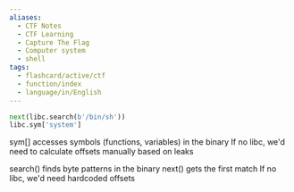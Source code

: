 ```yaml
---
aliases:
  - CTF Notes
  - CTF Learning
  - Capture The Flag
  - Computer system
  - shell
tags:
  - flashcard/active/ctf
  - function/index
  - language/in/English
---
```


```py
next(libc.search(b'/bin/sh'))
libc.sym['system']
```

sym[] accesses symbols (functions, variables) in the binary
If no libc, we'd need to calculate offsets manually based on leaks

search() finds byte patterns in the binary
next() gets the first match
If no libc, we'd need hardcoded offsets